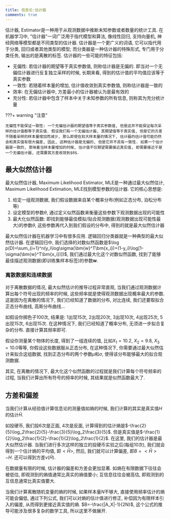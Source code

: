 ```yaml
---
title: 信息论:估计器
comments: true
---
```


估计器, Estimator是一种用于从观测数据中推断未知参数或者数量的统计工具. 在机器学习中, "估计器"一词广泛用于指代模型和算法, 像线性回归, 支持向量机, 神经网络等模型都是不同类型的估计器. 估计器是一个更广义的词语, 它可以指代用于分类, 回归或者其他类型的模型; 而分类器是一种估计器的特殊形式, 专门用于分类任务, 输出的是离散的标签. 估计器的一些可能的特征包括: 

- 无偏性: 若估计器的期望等于真实参数值, 则称估计器是无偏的. 即当对一个无偏估计器进行反复独立采样的时候, 长期来看, 得到的估计值的平均值应该等于真实参数
- 一致性: 若随着样本量的增加, 估计值收敛到真实参数值, 则称估计器是一致的
- 效率: 在无偏估计器中, 方差最小的估计器被认为是最有效的
- 充分性: 若估计器中包含了样本中关于未知参数的所有信息, 则称其为充分统计量

???+ warning "注意"

    无偏性不能保证一致性: 一个无偏估计器的期望值等于真实参数值, 但是这并不能保证每次采样的估计值都等于真实值. 假设我们有一个无偏估计器, 其期望值等于真实值, 但是它的方差不随着采样的样本量增加而减少, 那么即使在较大样本量的情况下, 估计器的估计值可能仍然会和真实值有很大偏差, 因此, 这种估计器是无偏的, 但是它并不具有一致性. 如果一个估计器是一致的, 意味着当样本量增加的时候, 估计值不仅期望需要接近真实值, 即需要接近于是一个无偏估计器, 还需要其方差收敛到$0$. 

## 最大似然估计器

最大似然估计器, Maximum Likelihood Estimator, MLE是一种通过最大似然估计, Maximum Likelihood Extimation, MLE找到模型参数的估计器. 它的核心思想是:

1. 给定一组观测数据, 我们假设数据来自某个概率分布(例如正态分布, 泊松分布等)
2. 设定模型的参数$\theta$, 通过定义似然函数来衡量这些参数下观测数据出现的可能性
3. 最大化似然函数: 即找到能够最佳模拟/贴合观测数据(观测数据出现可能性最大)的参数$\theta$, 这些参数再代入到我们假设的分布中, 得到的就是最大似然估计器

最大似然估计器在机器学习中有很多应用. 逻辑回归分类器就是一种典型的最大似然估计器. 在逻辑回归中, 我们选择的对数似然函数是$\log p(D)=\sum_{i=1}^n(y_i\log\sigma(\bm{w}^T\bm{x_i})+(1-y_i)\log[1-\sigma(\bm{w}^T\bm{x_i})])$, 我们通过最大化这个对数似然函数, 找到了能够最佳描述观测数据(即训练集样本标签)的参数$\bm{w}$. 

### 离散数据和连续数据

对于离散数据的情况, 最大似然估计的推导过程非常直观, 当我们通过观测数据计算出每个符号出现的频率的时候, 这些频率就是使得观测数据出现概率最大的参数. 这是因为在离散的情况下, 我们已经知道了数据的分布, 对比连续, 我们还要取拟合正态分布曲线, 高斯分布曲线... 

如假设你掷色子$100$次, 结果是: $1$出现$15$次, $2$出现$20$次, $3$出现$10$次, $4$出现$25$次, $5$出现$15$次, $6$出现$15$次. 在这种情况下, 我们已经知道了概率分布, 无须进一步拟合复杂的分布. 直接计算其频率即可. 

假设你测量某个物体的长度, 得到了一组连续的值, 比如$X_1=10.2$, $X_2=9.8$, $X_3=10.0$等等, 你假设这些数据服从正态分布, 在这种情况下, 你需要通过最大似然估计来拟合这组数据, 找到正态分布的两个参数$\mu$和$\sigma$, 使得该分布能够最大的拟合观测数据.

其实, 在离散的情况下, 最大化这个似然函数的过程就是我们计算每个符号频率的过程, 当我们计算出所有符号的频率的时候, 其结果就是似然函数最大了.

## 方差和偏差

当我们计算从经验值计算信息论的测量值如熵的时候, 我们计算的其实是真实值$H$的估计$\hat{H}$.

如投硬币, 我们投$6$次是正面, $4$次是反面, 计算得到的估计熵是$-\frac{2}{5}\log_2\frac{2}{5}-\frac{3}{5}\log_2\frac{3}{5}$. 但是真实值是$-\frac{1}{2}\log_2\frac{1}{2}-\frac{1}{2}\log_2\frac{1}{2}$. 在这里, 我们的估计器是最大似然估计器. 当我们进行多次这样的独立的投硬币实验之后(每组10次), 我们就会得到一个估计熵的平均值, 即$<\hat{H}>$, 然后, 我们就可以计算偏差, 即$B=<\hat{H}>-H$. 还可以得到方差$v(\hat{H})$.

在数据量有限的时候, 估计器的偏差和方差会更加显著. 如熵在有限数据下往往会被低估, 即观测到的熵值通常比真实的熵值要小; 互信息往往会被高估, 即观测到的互信息通常比真实值要大.

当我们计算离散随机变量的熵的时候, 如果样本量$N$不够大, 直接使用频率估计的熵可能会偏低, 通过下列公式, 我们可以对熵的估计值进行修正, 补偿因为有限样本引入的偏差, 从而得到更接近真实值的熵. $B=-\frac{|A_X|-1}{2N}$, 这个公式的推导可能涉及很多复杂的数学工具, 所以这里不做展开.
